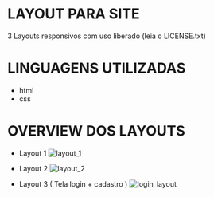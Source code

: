 # LAYOUT PARA SITE
3 Layouts responsivos com uso liberado (leia o LICENSE.txt)

# LINGUAGENS UTILIZADAS 
- html
- css

# OVERVIEW DOS LAYOUTS

- Layout 1
![layout_1](https://github.com/lucas-jurgensen/layout-training/assets/114704161/ca3fd7ba-d4ba-4c87-9dc1-9a6303c85144)

- Layout 2
![layout_2](https://github.com/lucas-jurgensen/layout-training/assets/114704161/564b1216-3eaa-4561-a2b0-2831539ad9ac)

- Layout 3 ( Tela login + cadastro )
![login_layout](https://github.com/lucas-jurgensen/layout-training/assets/114704161/fbaf8c21-8968-4261-8c15-d3ce4b7a3d5e)


